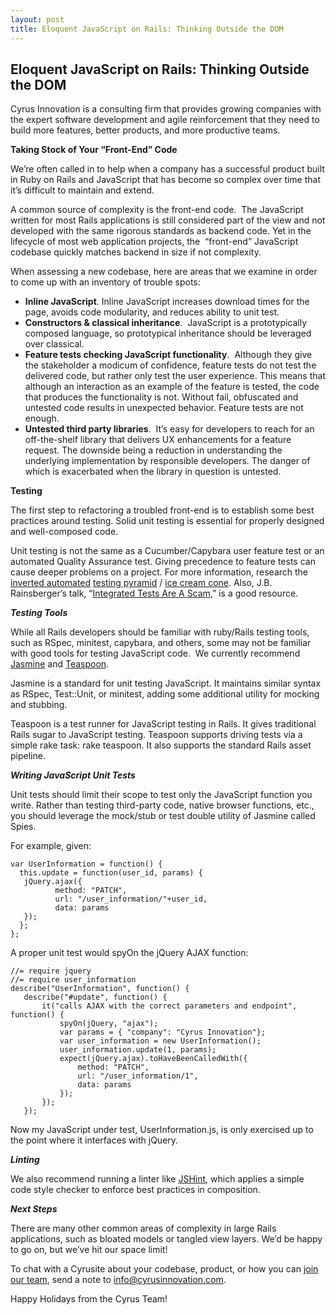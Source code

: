 ```yaml
---
layout: post
title: Eloquent JavaScript on Rails: Thinking Outside the DOM
---
```


## Eloquent JavaScript on Rails: Thinking Outside the DOM

Cyrus Innovation is a consulting firm that provides growing companies with the expert software development and agile reinforcement that they need to build more features, better products, and more productive teams.

**Taking Stock of Your “Front-End” Code**

We’re often called in to help when a company has a successful product built in Ruby on Rails and JavaScript that has become so complex over time that it’s difficult to maintain and extend.

A common source of complexity is the front-end code.  The JavaScript written for most Rails applications is still considered part of the view and not developed with the same rigorous standards as backend code. Yet in the lifecycle of most web application projects, the  “front-end” JavaScript codebase quickly matches backend in size if not complexity.

When assessing a new codebase, here are areas that we examine in order to come up with an inventory of trouble spots:

*   **Inline JavaScript**. Inline JavaScript increases download times for the page, avoids code modularity, and reduces ability to unit test.
*   **Constructors & classical inheritance**.  JavaScript is a prototypically composed language, so prototypical inheritance should be leveraged over classical.
*   **Feature tests checking JavaScript functionality**.  Although they give the stakeholder a modicum of confidence, feature tests do not test the delivered code, but rather only test the user experience. This means that although an interaction as an example of the feature is tested, the code that produces the functionality is not. Without fail, obfuscated and untested code results in unexpected behavior. Feature tests are not enough.
*   **Untested third party libraries**.  It’s easy for developers to reach for an off-the-shelf library that delivers UX enhancements for a feature request. The downside being a reduction in understanding the underlying implementation by responsible developers. The danger of which is exacerbated when the library in question is untested.



**Testing**

The first step to refactoring a troubled front-end is to establish some best practices around testing. Solid unit testing is essential for properly designed and well-composed code.

Unit testing is not the same as a Cucumber/Capybara user feature test or an automated Quality Assurance test. Giving precedence to feature tests can cause deeper problems on a project. For more information, research the [inverted automated](http://martinfowler.com/bliki/TestPyramid.html) [testing pyramid](https://www.mountaingoatsoftware.com/blog/the-forgotten-layer-of-the-test-automation-pyramid) / [ice cream cone](http://watirmelon.com/2012/01/31/introducing-the-software-testing-ice-cream-cone/). Also, J.B. Rainsberger’s talk, “[Integrated Tests Are A Scam](https://vimeo.com/80533536),” is a good resource.

**_Testing Tools_**

While all Rails developers should be familiar with ruby/Rails testing tools, such as RSpec, minitest, capybara, and others, some may not be familiar with good tools for testing JavaScript code.  We currently recommend [Jasmine](http://jasmine.github.io/) and [Teaspoon](https://github.com/modeset/teaspoon).

Jasmine is a standard for unit testing JavaScript. It maintains similar syntax as RSpec, Test::Unit, or minitest, adding some additional utility for mocking and stubbing.

Teaspoon is a test runner for JavaScript testing in Rails. It gives traditional Rails sugar to JavaScript testing. Teaspoon supports driving tests via a simple rake task: rake teaspoon. It also supports the standard Rails asset pipeline.

**_Writing JavaScript Unit Tests_**

Unit tests should limit their scope to test only the JavaScript function you write. Rather than testing third-party code, native browser functions, etc., you should leverage the mock/stub or test double utility of Jasmine called Spies.

For example, given:

```
var UserInformation = function() {   
  this.update = function(user_id, params) {
   jQuery.ajax({
          method: "PATCH", 
          url: "/user_information/"+user_id,
          data: params
   });   
  };
};
```

A proper unit test would spyOn the jQuery AJAX function:

```
//= require jquery
//= require user_information
describe("UserInformation", function() {
   describe("#update", function() {
       it("calls AJAX with the correct parameters and endpoint", function() {
           spyOn(jQuery, "ajax");
           var params = { "company": "Cyrus Innovation"};
           var user_information = new UserInformation();
           user_information.update(1, params);
           expect(jQuery.ajax).toHaveBeenCalledWith({
               method: "PATCH",
               url: "/user_information/1",
               data: params
           });
       });
   });
```
Now my JavaScript under test, UserInformation.js, is only exercised up to the point where it interfaces with jQuery.

**_Linting_**

We also recommend running a linter like [JSHint](http://jshint.com/), which applies a simple code style checker to enforce best practices in composition.

**_Next Steps_**

There are many other common areas of complexity in large Rails applications, such as bloated models or tangled view layers. We’d be happy to go on, but we’ve hit our space limit!

To chat with a Cyrusite about your codebase, product, or how you can [join our team](http://www.cyrusinnovation.com/careers/current-openings/), send a note to [info@cyrusinnovation.com](https://mail.google.com/mail/?view=cm&fs=1&tf=1&to=info@cyrusinnovation.com).

Happy Holidays from the Cyrus Team!

